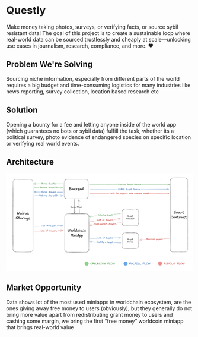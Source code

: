 # Questly

Make money taking photos, surveys, or verifying facts, or source sybil resistant data! The goal of this project is to create a sustainable loop where real-world data can be sourced trustlessly and cheaply at scale—unlocking use cases in journalism, research, compliance, and more. ❤️

## Problem We're Solving

Sourcing niche information, especially from different parts of the world requires a big budget and time-consuming logistics for many industries like news reporting, survey collection, location based research etc

## Solution

Opening a bounty for a fee and letting anyone inside of the world app (which guarantees no bots or sybil data) fulfill the task, whether its a political survey, photo evidence of endangered species on specific location or verifying real world events.

## Architecture
![Architecture Diagram](diagram.png)

## Market Opportunity

Data shows lot of the most used miniapps in worldchain ecosystem, are the ones giving away free money to users (obviously), but they generally do not bring more value apart from redistributing grant money to users and cashing some margin, we bring the first “free money” worldcoin miniapp that brings real-world value
